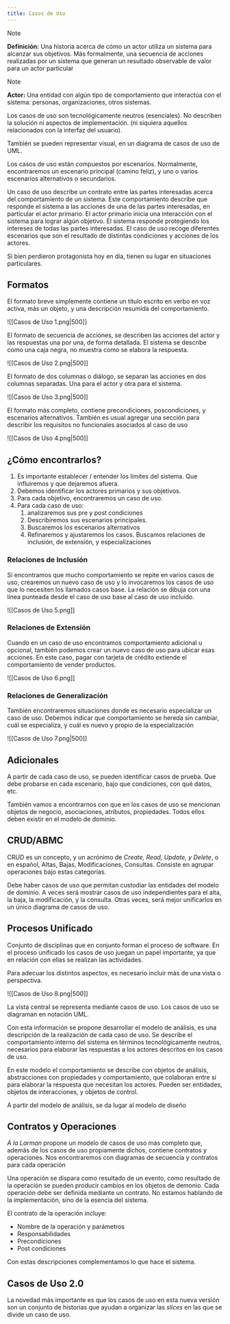 ```yaml
---
title: Casos de Uso
---
```


> [!note]
> **Definición:** Una historia acerca de cómo un actor utiliza un sistema para alcanzar sus objetivos. Más formalmente, una secuencia de acciones realizadas por un sistema que generan un resultado observable de valor para un actor particular

> [!note]
> **Actor:** Una entidad con algún tipo de comportamiento que interactúa con el sistema: personas, organizaciones, otros sistemas.

Los casos de uso son tecnológicamente neutros (esenciales). No describen la solución ni aspectos de implementación. (ni siquiera aquellos relacionados con la interfaz del usuario).

También se pueden representar visual, en un diagrama de casos de uso de UML.

Los casos de uso están compuestos por escenarios. Normalmente, encontraremos un escenario principal (camino feliz), y uno o varios escenarios alternativos o secundarios.

Un caso de uso describe un contrato entre las partes interesadas acerca del comportamiento de un sistema. Este comportamiento describe que responde el sistema a las acciones de una de las partes interesadas, en particular el actor primario. El actor primario inicia una interacción con el sistema para lograr algún objetivo. El sistema responde protegiendo los intereses de todas las partes interesadas. El caso de uso recoge diferentes escenarios que son el resultado de distintas condiciones y acciones de los actores.

Si bien perdieron protagonista hoy en día, tienen su lugar en situaciones particulares.

## Formatos

El formato breve simplemente contiene un título escrito en verbo en voz activa, más un objeto, y una descripción resumida del comportamiento.

![[Casos de Uso 1.png|500]]

El formato de secuencia de acciones, se describen las acciones del actor y las respuestas una por una, de forma detallada. El sistema se describe como una caja negra, no muestra como se elabora la respuesta.

![[Casos de Uso 2.png|500]]

El formato de dos columnas o diálogo, se separan las acciones en dos columnas separadas. Una para el actor y otra para el sistema.

![[Casos de Uso 3.png|500]]

El formato más completo, contiene precondiciones, poscondiciones, y escenarios alternativos. También es usual agregar una sección para describir los requisitos no funcionales asociados al caso de uso

![[Casos de Uso 4.png|500]]

## ¿Cómo encontrarlos?

1. Es importante establecer / entender los límites del sistema. Que influiremos y que dejaremos afuera.
2. Debemos identificar los actores primarios y sus objetivos.
3. Para cada objetivo, encontraremos un caso de uso.
4. Para cada caso de uso:
	1. analizaremos sus pre y post condiciones
	2. Describiremos sus escenarios principales.
	3. Buscaremos los escenarios alternativos
	4. Refinaremos y ajustaremos los casos. Buscamos relaciones de inclusión, de extensión, y especializaciones

### Relaciones de Inclusión

Si encontramos que mucho comportamiento se repite en varios casos de uso, crearemos un nuevo caso de uso y lo invocaremos los casos de uso que lo necesiten los llamados casos base. La relación se dibuja con una línea punteada desde el caso de uso base al caso de uso incluido.

![[Casos de Uso 5.png]]

### Relaciones de Extensión

Cuando en un caso de uso encontramos comportamiento adicional u opcional, también podemos crear un nuevo caso de uso para ubicar esas acciones. En este caso, pagar con tarjeta de crédito extiende el comportamiento de vender productos.

![[Casos de Uso 6.png]]

### Relaciones de Generalización

También encontraremos situaciones donde es necesario especializar un caso de uso. Debemos indicar que comportamiento se hereda sin cambiar, cuál se especializa, y cuál es nuevo y propio de la especialización

![[Casos de Uso 7.png|500]]

## Adicionales

A partir de cada caso de uso, se pueden identificar casos de prueba. Que debe probarse en cada escenario, bajo que condiciones, con qué datos, etc.

También vamos a encontrarnos con que en los casos de uso se mencionan objetos de negocio, asociaciones, atributos, propiedades. Todos ellos deben existir en el modelo de dominio.

## CRUD/ABMC

CRUD es un concepto, y un acrónimo de *Create, Read, Update, y Delete*, o en español, Altas, Bajas, Modificaciones, Consultas. Consiste en agrupar operaciones bajo estas categorías.

Debe haber casos de uso que permitan custodiar las entidades del modelo de dominio. A veces será mostrar casos de uso independientes para el alta, la baja, la modificación, y la consulta. Otras veces, será mejor unificarlos en un único diagrama de casos de uso.

## Procesos Unificado

Conjunto de disciplinas que en conjunto forman el proceso de software. En el proceso unificado los casos de uso juegan un papel importante, ya que en relación con ellas se realizan las actividades.

Para adecuar los distintos aspectos, es necesario incluir más de una vista o perspectiva.

![[Casos de Uso 8.png|500]]

La vista central se representa mediante casos de uso. Los casos de uso se diagraman en notación UML.

Con esta información se propone desarrollar el modelo de análisis, es una descripción de la realización de cada caso de uso. Se describe el comportamiento interno del sistema en términos tecnológicamente neutros, necesarios para elaborar las respuestas a los actores descritos en los casos de uso.

En este modelo el comportamiento se describe con objetos de análisis, abstracciones con propiedades y comportamiento, que colaboran entre sí para elaborar la respuesta que necesitan los actores. Pueden ser entidades, objetos de interacciones, y objetos de control.

A partir del modelo de análisis, se da lugar al modelo de diseño

## Contratos y Operaciones

*Á la Larman* propone un modelo de casos de uso más completo que, además de los casos de uso propiamente dichos, contiene contratos y operaciones. Nos encontraremos con diagramas de secuencia y contratos para cada operación

Una operación se dispara como resultado de un evento, como resultado de la operación se pueden producir cambios en los objetos de demonio. Cada operación debe ser definida mediante un contrato. No estamos hablando de la implementación, sino de la esencia del sistema.

El contrato de la operación incluye:

- Nombre de la operación y parámetros
- Responsabilidades
- Precondiciones
- Post condiciones

Con estas descripciones complementamos lo que hace el sistema.

## Casos de Uso 2.0

La novedad más importante es que los casos de uso en esta nueva versión son un conjunto de historias que ayudan a organizar las *slices* en las que se divide un caso de uso.
